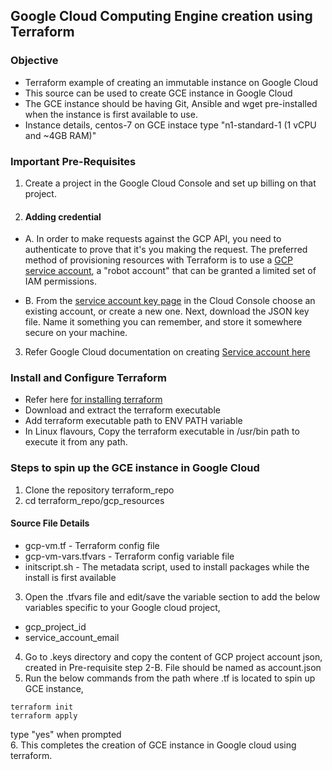 ## Google Cloud Computing Engine creation using Terraform

### Objective
- Terraform example of creating an immutable instance on Google Cloud
- This source can be used to create GCE instance in Google Cloud
- The GCE instance should be having Git, Ansible and wget pre-installed when the instance is first available to use.
- Instance details, centos-7 on GCE instace type "n1-standard-1 (1 vCPU and ~4GB RAM)"

### Important Pre-Requisites
1. Create a project in the Google Cloud Console and set up billing on that project. 
2. #### Adding credential

- A. In order to make requests against the GCP API, you need to authenticate to prove that it's you making the request. The preferred method of provisioning resources with Terraform is to use a [GCP service account](https://cloud.google.com/docs/authentication/getting-started), a "robot account" that can be granted a limited set of IAM permissions.

- B. From the [service account key page](https://console.cloud.google.com/apis/credentials/serviceaccountkey) in the Cloud Console choose an existing account, or create a new one. Next, download the JSON key file. Name it something you can remember, and store it somewhere secure on your machine.
3. Refer Google Cloud documentation on creating [Service account here](https://cloud.google.com/iam/docs/creating-managing-service-accounts#creating_a_service_account)

### Install and Configure Terraform
- Refer here [for installing terraform](https://www.terraform.io/downloads.html)
- Download and extract the terraform executable
- Add terraform executable path to ENV PATH variable
- In Linux flavours, Copy the terraform executable in /usr/bin path to execute it from any path.
 
### Steps to spin up the GCE instance in Google Cloud 
 1. Clone the repository terraform_repo
 2. cd terraform_repo/gcp_resources
 #### Source File Details
- gcp-vm.tf - Terraform config file
- gcp-vm-vars.tfvars - Terraform config variable file
- initscript.sh - The metadata script, used to install packages while the install is first available

 3. Open the .tfvars file and edit/save the variable section to add the below variables specific to your Google cloud project, 
 - gcp_project_id
 - service_account_email
 4. Go to .keys directory and copy the content of GCP project account json, created in Pre-requisite step 2-B. File should be named as account.json
 5. Run the below commands from the path where .tf is located to spin up GCE instance,
 ```
 terraform init
 terraform apply
 ```
 type "yes" when prompted<br>
 6. This completes the creation of GCE instance in Google cloud using terraform.
 
